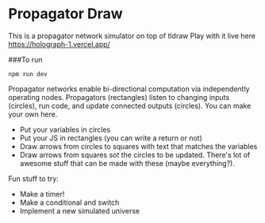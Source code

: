 # Propagator Draw

This is a propagator network simulator on top of tldraw
Play with it live here https://holograph-1.vercel.app/

###To run
```
npm run dev
```

Propagator networks enable bi-directional computation via independently operating nodes. Propagators (rectangles) listen to changing inputs (circles), run code, and update connected outputs (circles).
You can make your own here.
- Put your variables in circles
- Put your JS in rectangles (you can write a return or not)
- Draw arrows from circles to squares with text that matches the variables
- Draw arrows from squares sot the circles to be updated.
There's lot of awesome stuff that can be made with these (maybe everything?).

Fun stuff to try:
- Make a timer!
- Make a conditional and switch
- Implement a new simulated universe
